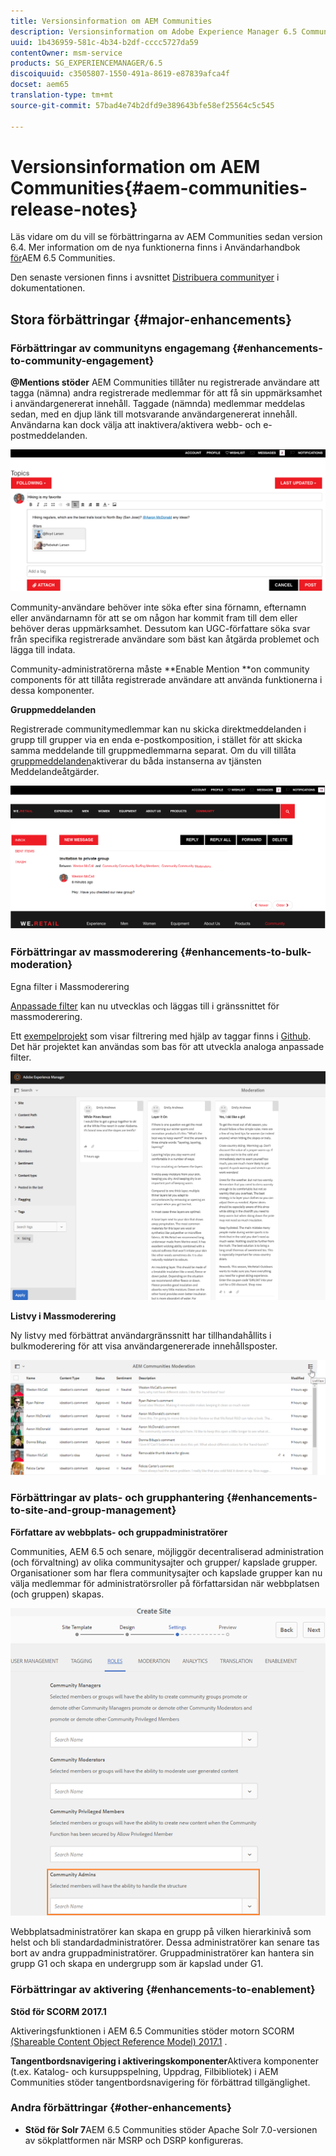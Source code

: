 ```yaml
---
title: Versionsinformation om AEM Communities
description: Versionsinformation om Adobe Experience Manager 6.5 Communities.
uuid: 1b436959-581c-4b34-b2df-cccc5727da59
contentOwner: msm-service
products: SG_EXPERIENCEMANAGER/6.5
discoiquuid: c3505807-1550-491a-8619-e87839afca4f
docset: aem65
translation-type: tm+mt
source-git-commit: 57bad4e74b2dfd9e389643bfe58ef25564c5c545

---
```



# Versionsinformation om AEM Communities{#aem-communities-release-notes}

Läs vidare om du vill se förbättringarna av AEM Communities sedan version 6.4. Mer information om de nya funktionerna finns i Användarhandbok [för](https://helpx.adobe.com/experience-manager/6-4/communities/user-guide.html)AEM 6.5 Communities.

Den senaste versionen finns i avsnittet [Distribuera communityer](https://helpx.adobe.com/in/experience-manager/6-4/help/communities/deploy-communities.html#LatestReleases) i dokumentationen.

## Stora förbättringar {#major-enhancements}

### Förbättringar av communityns engagemang {#enhancements-to-community-engagement}

**@Mentions stöder** AEM Communities tillåter nu registrerade användare att tagga (nämna) andra registrerade medlemmar för att få sin uppmärksamhet i användargenererat innehåll. Taggade (nämnda) medlemmar meddelas sedan, med en djup länk till motsvarande användargenererat innehåll. Användarna kan dock välja att inaktivera/aktivera webb- och e-postmeddelanden.

![Stöd för omnämnanden](assets/at-mentions.png)

Community-användare behöver inte söka efter sina förnamn, efternamn eller användarnamn för att se om någon har kommit fram till dem eller behöver deras uppmärksamhet. Dessutom kan UGC-författare söka svar från specifika registrerade användare som bäst kan åtgärda problemet och lägga till indata.

Community-administratörerna måste **Enable Mention **on community components för att tillåta registrerade användare att använda funktionerna i dessa komponenter.

**Gruppmeddelanden**

Registrerade communitymedlemmar kan nu skicka direktmeddelanden i grupp till grupper via en enda e-postkomposition, i stället för att skicka samma meddelande till gruppmedlemmarna separat. Om du vill tillåta [gruppmeddelanden](/help/communities/configure-messaging.md)aktiverar du båda instanserna av tjänsten [](/help/communities/messaging.md#group-messaging)Meddelandeåtgärder.

![Gruppmeddelande](assets/group-messaging.png)

### Förbättringar av massmoderering {#enhancements-to-bulk-moderation}

Egna filter i Massmoderering

[Anpassade filter](/help/communities/moderation.md#custom-filters) kan nu utvecklas och läggas till i gränssnittet för massmoderering.

Ett [exempelprojekt](https://github.com/Adobe-Marketing-Cloud/aem-communities-extensions/tree/master/aem-communities-moderation-filter) som visar filtrering med hjälp av taggar finns i [Github](https://github.com/Adobe-Marketing-Cloud/aem-communities-extensions/tree/master/aem-communities-moderation-filter). Det här projektet kan användas som bas för att utveckla analoga anpassade filter.

![Egna filter](assets/custom-tag-filter.png)

**Listvy i Massmoderering**

Ny listvy med förbättrat användargränssnitt har tillhandahållits i bulkmoderering för att visa användargenererade innehållsposter.

![Massmoderering i listvyn](assets/list-view-moderation.png)

### Förbättringar av plats- och grupphantering {#enhancements-to-site-and-group-management}

**Författare av webbplats- och gruppadministratörer**

Communities, AEM 6.5 och senare, möjliggör decentraliserad administration (och förvaltning) av olika communitysajter och grupper/ kapslade grupper. Organisationer som har flera communitysajter och kapslade grupper kan nu välja medlemmar för administratörsroller på författarsidan när webbplatsen (och gruppen) skapas.

![Webbplatsadministratör](assets/site-admin.png)

Webbplatsadministratörer kan skapa en grupp på vilken hierarkinivå som helst och bli standardadministratörer. Dessa administratörer kan senare tas bort av andra gruppadministratörer. Gruppadministratörer kan hantera sin grupp G1 och skapa en undergrupp som är kapslad under G1.

### Förbättringar av aktivering {#enhancements-to-enablement}

**Stöd för SCORM 2017.1**

Aktiveringsfunktionen i AEM 6.5 Communities stöder motorn SCORM [(Shareable Content Object Reference Model) 2017.1](https://rusticisoftware.com/blog/scorm-engine-2017-released/) .

**Tangentbordsnavigering i aktiveringskomponenter**Aktivera komponenter (t.ex. Katalog- och kursuppspelning, Uppdrag, Filbibliotek) i AEM Communities stöder tangentbordsnavigering för förbättrad tillgänglighet.

### Andra förbättringar {#other-enhancements}

* **Stöd för Solr 7**AEM 6.5 Communities stöder Apache Solr 7.0-versionen av sökplattformen när MSRP och DSRP konfigureras.
